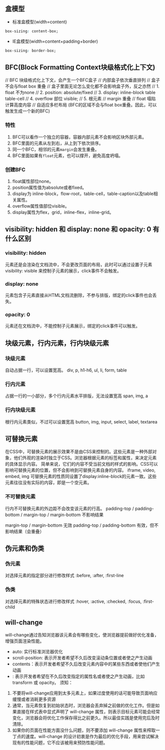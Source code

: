 ## 盒模型

- 标准盒模型(width=content)
```css
box-sizing: content-box;
```
- IE盒模型(width=content+padding+border)
```css
box-sizing: border-box;
```

## BFC(Block Formatting Context块级格式化上下文)

// BFC 块级格式化上下文，会产生一个BFC盒子
// 内部盒子依次垂直排列
// 盒子不会与float box 重叠
// 盒子里面无论怎么变化都不会影响盒子外，反之亦然
// 1. float 不为none
// 2. position: absolute/fixed
// 3. display: inline-block table table-cell
// 4.  overflow 部位 visible;
// 5. 根元素
// margin 重叠
// float 塌陷 计算高度内容
// 自适应多栏布局 (BFC的区域不会与float box重叠。因此，可以触发生成一个新的BFC)

### 特性

1. BFC可以看作一个独立的容器，容器内部元素不会影响区块外部元素。
2. BFC里面的元素从左到右，从上到下依次排序。
3. 同一个BFC，相邻的元素`margin`会发生重叠。
4. BFC里面如果有`float`元素，也可以撑开，避免高度坍塌。

### 创建BFC

1. float属性部位none。
2. position属性值为absolute或者fixed。
3. display为 inline-block，flow-root，table-cell，table-caption以及table相关属性。
4. overflow属性值部位visible。
5. display属性为flex，grid，inline-flex，inline-grid。

## visibility: hidden 和 display: none 和 opacity: 0 有什么区别

### visibility: hidden

元素还是会渲染在文档流中，不会更改页面的布局，此时可以通过设置子元素visibility: visible 来控制子元素的展示，click事件不会触发。

### display: none

元素包含子元素直接从HTML文档流删除，不参与排版，绑定的click事件也会丢失。

### opacity: 0

元素还在文档流中，不能控制子元素展示，绑定的click事件可以触发。

## 块级元素，行内元素，行内块级元素

### 块级元素

自动占据一行，可以设置宽高。
div, p, h1-h6, ul, li, form, table

### 行内元素

占据一行的一小部分，多个行内元素水平排版，无法设置宽高
span, img, a

### 行内块级元素

根行内元素类似，不过可以设置宽高
button, img, input, select, label, textarea

## 可替换元素

在CSS中，可替换元素的展示效果不是由CSS来控制的。这些元素是一种外部对象，他们外观的渲染时独立于CSS。浏览器根据元素的标签和属性，来决定元素的具体显示内容。
简单来说，它们的内容不受当前文档的样式的影响。CSS可以影响可替换元素的位置，但不会影响到可替换元素自身的内容。
iframe, video, embed, img
可替换元素的性质同设置了display:inline-block的元素一致。这些元素往往没有实际的内容，即是一个空元素。

### 不可替换元素

行内不可替换元素的外边距不会改变该元素的行高。
padding-top / padding-bottom / margin-top / margin-bottom 不影响结果

margin-top / margin-bottom 无效
padding-top / padding-bottom 有效，但不影响结果（会重叠）

## 伪元素和伪类

### 伪元素

对选择元素的指定部分进行修改样式
:before, :after, :first-line

### 伪类

对选择元素的特殊状态进行修改样式
:hover, :active, :checked, :focus, :first-child

## will-change
​will-change通过告知浏览器该元素会有哪些变化，使浏览器提前做好优化准备，增强页面渲染性能。
- auto: 实行标准浏览器优化
- scroll-position: 表示开发者希望不久后改变滚动条位置或者使之产生动画
- contents：表示开发者希望不久后改变元素内容中的某些东西或者使他们产生动画
- <custom-ident>: 表示开发者希望在不久后改变指定的属性名或者使之产生动画，比如transform 或 opacity。
须知：
1. 不要将will-change应用到太多元素上，如果过度使用的话可能导致页面响应缓慢或者消耗更多资源
2. 通常，当元素恢复到初始状态时，浏览器会丢弃掉之前做的优化工作。但是如果直接在样式表中显式声明了 will-change 属性，则表示目标元素可能会经常变化，浏览器会将优化工作保存得比之前更久。所以最佳实践是使用完后及时清除。
3. 如果你的页面在性能方面没什么问题，则不要添加 will-change 属性来榨取一丁点的速度。will-change 的设计初衷是作为最后的优化手段，用来尝试解决现有的性能问题，它不应该被用来预防性能问题。